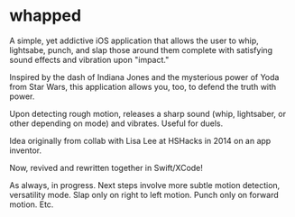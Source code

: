 # whapped

A simple, yet addictive iOS application that allows the user to whip, lightsabe, punch, and slap 
those around them complete with satisfying sound effects and vibration upon "impact." 

Inspired by the dash of Indiana Jones and the mysterious power of Yoda from Star Wars, this application allows you, too, 
to defend the truth with power. 

Upon detecting rough motion, releases a sharp sound (whip, lightsaber, or other depending on mode) and vibrates.
Useful for duels.

Idea originally from collab with Lisa Lee at HSHacks in 2014 on an app inventor.

Now, revived and rewritten together in Swift/XCode! 

As always, in progress. Next steps involve more subtle motion detection, versatility mode.
Slap only on right to left motion. Punch only on forward motion. Etc. 

